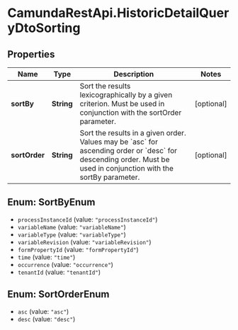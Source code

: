 # CamundaRestApi.HistoricDetailQueryDtoSorting

## Properties
Name | Type | Description | Notes
------------ | ------------- | ------------- | -------------
**sortBy** | **String** | Sort the results lexicographically by a given criterion. Must be used in conjunction with the sortOrder parameter. | [optional] 
**sortOrder** | **String** | Sort the results in a given order. Values may be &#x60;asc&#x60; for ascending order or &#x60;desc&#x60; for descending order. Must be used in conjunction with the sortBy parameter. | [optional] 

<a name="SortByEnum"></a>
## Enum: SortByEnum

* `processInstanceId` (value: `"processInstanceId"`)
* `variableName` (value: `"variableName"`)
* `variableType` (value: `"variableType"`)
* `variableRevision` (value: `"variableRevision"`)
* `formPropertyId` (value: `"formPropertyId"`)
* `time` (value: `"time"`)
* `occurrence` (value: `"occurrence"`)
* `tenantId` (value: `"tenantId"`)


<a name="SortOrderEnum"></a>
## Enum: SortOrderEnum

* `asc` (value: `"asc"`)
* `desc` (value: `"desc"`)

